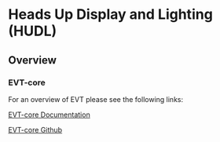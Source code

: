 # Heads Up Display and Lighting (HUDL)

## Overview

### EVT-core
For an overview of EVT please see the following links:

[EVT-core Documentation](https://evt-core.readthedocs.io/)

[EVT-core Github](https://github.com/RIT-EVT/EVT-core/)

